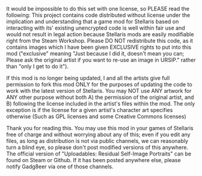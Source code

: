 It would be impossible to do this set with one license, so PLEASE read the following:
This project contains code distributed without license under the implication and understanding that a game mod for Stellaris based on interacting with its' existing unencrypted code is well within fair use and would not result in legal action because Stellaris mods are easily modifiable right from the Steam Workshop.
Please DO NOT redistribute this code, as it contains images which I have been given EXCLUSIVE rights to put into this mod ("exclusive" meaning "Just because I did it, doesn't mean you can; Please ask the original artist if you want to re-use an image in URSIP." rather than "only I get to do it").

If this mod is no longer being updated, I and all the artists give full permission to fork this mod ONLY for the purposes of updating the code to work with the latest version of Stellaris. You may NOT use ANY artwork for ANY other purpose without both A) the permission of the original artist, and B) following the license included in the artist's files within the mod. The only exception is if the license for a given artist's character art specifies otherwise (Such as GPL licenses and some Creative Commons licenses)

Thank you for reading this. You may use this mod in your games of Stellaris free of charge and without worrying about any of this; even if you edit any files, as long as distribution is not via public channels, we can reasonably turn a blind eye, so please don't post modified versions of this anywhere.
The official version of "Uploadables: Residual Self-Image Portraits" can be found on Steam or Github. If it has been posted anywhere else, please notify Gadg8eer via one of those channels.
